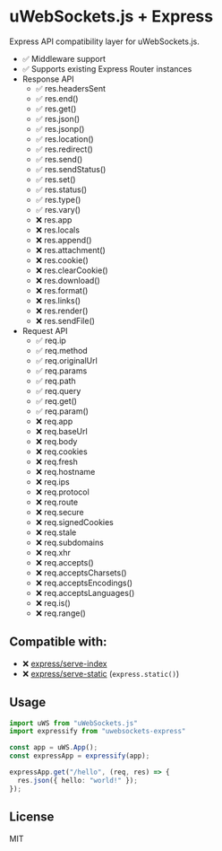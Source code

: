 # uWebSockets.js + Express

Express API compatibility layer for uWebSockets.js.

- ✅ Middleware support
- ✅ Supports existing Express Router instances
- Response API
  - ✅ res.headersSent
  - ✅ res.end()
  - ✅ res.get()
  - ✅ res.json()
  - ✅ res.jsonp()
  - ✅ res.location()
  - ✅ res.redirect()
  - ✅ res.send()
  - ✅ res.sendStatus()
  - ✅ res.set()
  - ✅ res.status()
  - ✅ res.type()
  - ✅ res.vary()
  - ❌ res.app
  - ❌ res.locals
  - ❌ res.append()
  - ❌ res.attachment()
  - ❌ res.cookie()
  - ❌ res.clearCookie()
  - ❌ res.download()
  - ❌ res.format()
  - ❌ res.links()
  - ❌ res.render()
  - ❌ res.sendFile()
- Request API
  - ✅ req.ip
  - ✅ req.method
  - ✅ req.originalUrl
  - ✅ req.params
  - ✅ req.path
  - ✅ req.query
  - ✅ req.get()
  - ✅ req.param()
  - ❌ req.app
  - ❌ req.baseUrl
  - ❌ req.body
  - ❌ req.cookies
  - ❌ req.fresh
  - ❌ req.hostname
  - ❌ req.ips
  - ❌ req.protocol
  - ❌ req.route
  - ❌ req.secure
  - ❌ req.signedCookies
  - ❌ req.stale
  - ❌ req.subdomains
  - ❌ req.xhr
  - ❌ req.accepts()
  - ❌ req.acceptsCharsets()
  - ❌ req.acceptsEncodings()
  - ❌ req.acceptsLanguages()
  - ❌ req.is()
  - ❌ req.range()

## Compatible with:
- ❌ [express/serve-index](https://github.com/expressjs/serve-index)
- ❌ [express/serve-static](https://github.com/expressjs/serve-static) (`express.static()`)

## Usage

```typescript
import uWS from "uWebSockets.js"
import expressify from "uwebsockets-express"

const app = uWS.App();
const expressApp = expressify(app);

expressApp.get("/hello", (req, res) => {
  res.json({ hello: "world!" });
});
```

## License

MIT